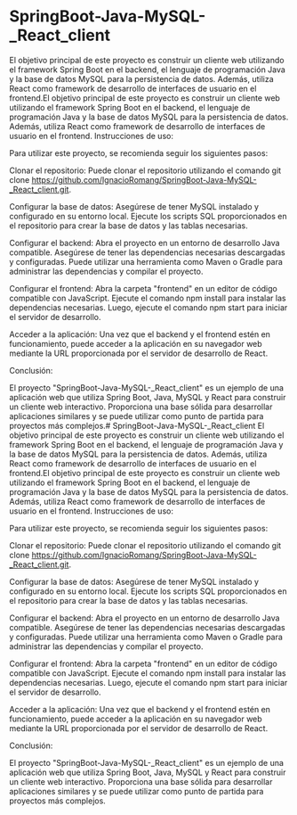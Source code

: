 # SpringBoot-Java-MySQL-_React_client
El objetivo principal de este proyecto es construir un cliente web utilizando el framework Spring Boot en el backend, el lenguaje de programación Java y la base de datos MySQL para la persistencia de datos. Además, utiliza React como framework de desarrollo de interfaces de usuario en el frontend.El objetivo principal de este proyecto es construir un cliente web utilizando el framework Spring Boot en el backend, el lenguaje de programación Java y la base de datos MySQL para la persistencia de datos. 
Además, utiliza React como framework de desarrollo de interfaces de usuario en el frontend.
Instrucciones de uso:

Para utilizar este proyecto, se recomienda seguir los siguientes pasos:

Clonar el repositorio: Puede clonar el repositorio utilizando el comando git clone https://github.com/IgnacioRomang/SpringBoot-Java-MySQL-_React_client.git.

Configurar la base de datos: Asegúrese de tener MySQL instalado y configurado en su entorno local. Ejecute los scripts SQL proporcionados en el repositorio para crear la base de datos y las tablas necesarias.

Configurar el backend: Abra el proyecto en un entorno de desarrollo Java compatible. Asegúrese de tener las dependencias necesarias descargadas y configuradas. Puede utilizar una herramienta como Maven o Gradle para administrar las dependencias y compilar el proyecto.

Configurar el frontend: Abra la carpeta "frontend" en un editor de código compatible con JavaScript. Ejecute el comando npm install para instalar las dependencias necesarias. Luego, ejecute el comando npm start para iniciar el servidor de desarrollo.

Acceder a la aplicación: Una vez que el backend y el frontend estén en funcionamiento, puede acceder a la aplicación en su navegador web mediante la URL proporcionada por el servidor de desarrollo de React.

Conclusión:

El proyecto "SpringBoot-Java-MySQL-_React_client" es un ejemplo de una aplicación web que utiliza Spring Boot, Java, MySQL y React para construir un cliente web interactivo. Proporciona una base sólida para desarrollar aplicaciones similares y se puede utilizar como punto de partida para proyectos más complejos.# SpringBoot-Java-MySQL-_React_client
El objetivo principal de este proyecto es construir un cliente web utilizando el framework Spring Boot en el backend, el lenguaje de programación Java y la base de datos MySQL para la persistencia de datos. Además, utiliza React como framework de desarrollo de interfaces de usuario en el frontend.El objetivo principal de este proyecto es construir un cliente web utilizando el framework Spring Boot en el backend, el lenguaje de programación Java y la base de datos MySQL para la persistencia de datos. 
Además, utiliza React como framework de desarrollo de interfaces de usuario en el frontend.
Instrucciones de uso:

Para utilizar este proyecto, se recomienda seguir los siguientes pasos:

Clonar el repositorio: Puede clonar el repositorio utilizando el comando git clone https://github.com/IgnacioRomang/SpringBoot-Java-MySQL-_React_client.git.

Configurar la base de datos: Asegúrese de tener MySQL instalado y configurado en su entorno local. Ejecute los scripts SQL proporcionados en el repositorio para crear la base de datos y las tablas necesarias.

Configurar el backend: Abra el proyecto en un entorno de desarrollo Java compatible. Asegúrese de tener las dependencias necesarias descargadas y configuradas. Puede utilizar una herramienta como Maven o Gradle para administrar las dependencias y compilar el proyecto.

Configurar el frontend: Abra la carpeta "frontend" en un editor de código compatible con JavaScript. Ejecute el comando npm install para instalar las dependencias necesarias. Luego, ejecute el comando npm start para iniciar el servidor de desarrollo.

Acceder a la aplicación: Una vez que el backend y el frontend estén en funcionamiento, puede acceder a la aplicación en su navegador web mediante la URL proporcionada por el servidor de desarrollo de React.

Conclusión:

El proyecto "SpringBoot-Java-MySQL-_React_client" es un ejemplo de una aplicación web que utiliza Spring Boot, Java, MySQL y React para construir un cliente web interactivo. Proporciona una base sólida para desarrollar aplicaciones similares y se puede utilizar como punto de partida para proyectos más complejos.
